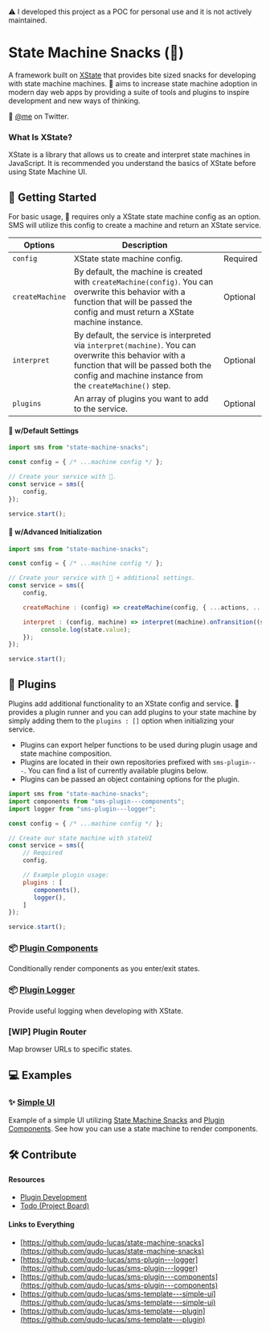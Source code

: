 ⚠️ I developed this project as a POC for personal use and it is not actively maintained.

# State Machine Snacks (🍕)
A framework built on [XState](https://xstate.js.org/docs/about/concepts.html) that provides bite sized snacks for developing with state machine machines. 🍕 aims to increase state machine adoption in modern day web apps by providing a suite of tools and plugins to inspire development and new ways of thinking.

🐤 [@me](https://twitter.com/qudolucas) on Twitter.

### What Is XState?
XState is a library that allows us to create and interpret state machines in JavaScript. It is recommended you understand the basics of XState before using State Machine UI. 

## 🚀 Getting Started 
For basic usage, 🍕 requires only a XState state machine config as an option. SMS will utilize this config to create a machine and return an XState service.

| Options     | Description  |              |
| ----------- | -----------  | -----------  | 
| `config`  | XState state machine config. | Required
| `createMachine` | By default, the machine is created with `createMachine(config)`. You can overwrite this behavior with a function that will be passed the config and must return a XState machine instance. | Optional
| `interpret` | By default, the service is interpreted via `interpret(machine)`. You can overwrite this behavior with a function that will be passed both the config and machine instance from the `createMachine()` step. | Optional
| `plugins` | An array of plugins you want to add to the service. | Optional

#### 🍕 w/Default Settings
```javascript
import sms from "state-machine-snacks";

const config = { /* ...machine config */ };

// Create your service with 🍕.
const service = sms({
    config,
});

service.start();
```

#### 🍕 w/Advanced Initialization
```javascript
import sms from "state-machine-snacks";

const config = { /* ...machine config */ };

// Create your service with 🍕 + additional settings.
const service = sms({
    config,

    createMachine : (config) => createMachine(config, { ...actions, ...services }),

    interpret : (config, machine) => interpret(machine).onTransition((state) => {
         console.log(state.value);
    });
});

service.start();
```

## 🔌 Plugins
Plugins add additional functionality to an XState config and service. 🍕 provides a plugin runner and you can add plugins to your state machine by simply adding them to the `plugins : []` option when initializing your service.

- Plugins can export helper functions to be used during plugin usage and state machine composition.
- Plugins are located in their own repositories prefixed with `sms-plugin---`. You can find a list of currently available plugins below.
- Plugins can be passed an object containing options for the plugin. 

```javascript
import sms from "state-machine-snacks";
import components from "sms-plugin---components";
import logger from "sms-plugin---logger";

const config = { /* ...machine config */ };

// Create our state machine with stateUI
const service = sms({
    // Required
    config,

    // Example plugin usage:
    plugins : [
       components(),
       logger(),
    ]
});

service.start();
```

### 📦 [Plugin Components](https://github.com/qudo-lucas/sms-plugin---components)

Conditionally render components as you enter/exit states.

<!-- ### 📦 [Plugin Router](https://github.com/qudo-lucas/sms-plugin---router)

Bind browser URLs to specified states. -->

### 📦 [Plugin Logger](https://github.com/qudo-lucas/sms-plugin---logger)

Provide useful logging when developing with XState. 

### [WIP] Plugin Router
Map browser URLs to specific states.

## 💻 Examples
### ✨ [Simple UI](https://github.com/qudo-lucas/sms-template---simple-ui)
Example of a simple UI utilizing [State Machine Snacks](https://github.com/qudo-lucas/state-machine-snacks) and [Plugin Components](https://github.com/qudo-lucas/sms-plugin---components). See how you can use a state machine to render components. 

## 🛠 Contribute 
#### Resources
- [Plugin Development](/docs/plugin-development.md)
- [Todo (Project Board)](https://github.com/qudo-lucas/state-machine-snacks/projects/1)

#### Links to Everything
- [https://github.com/qudo-lucas/state-machine-snacks](https://github.com/qudo-lucas/state-machine-snacks)
- [https://github.com/qudo-lucas/sms-plugin---logger](https://github.com/qudo-lucas/sms-plugin---logger)
- [https://github.com/qudo-lucas/sms-plugin---components](https://github.com/qudo-lucas/sms-plugin---components)
- [https://github.com/qudo-lucas/sms-template---simple-ui](https://github.com/qudo-lucas/sms-template---simple-ui)
- [https://github.com/qudo-lucas/sms-template---plugin](https://github.com/qudo-lucas/sms-template---plugin)

